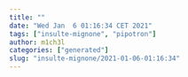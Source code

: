 ```yaml
---
title: ""
date: "Wed Jan  6 01:16:34 CET 2021"
tags: ["insulte-mignone", "pipotron"]
author: m1ch3l
categories: ["generated"]
slug: "insulte-mignone/2021-01-06-01:16:34"
---
```



